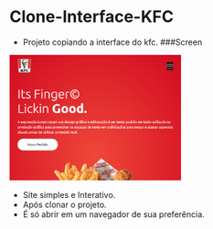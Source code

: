 # Clone-Interface-KFC

* Projeto copiando a interface do kfc.
###Screen

<img src="KFC/kfc.png" width="300">

- Site simples e Interativo. 
- Após clonar o projeto.
- É só abrir em um navegador de sua preferência.
